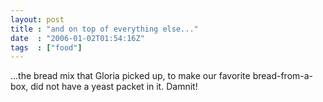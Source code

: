 ```yaml
---
layout: post
title : "and on top of everything else..."
date  : "2006-01-02T01:54:16Z"
tags  : ["food"]
---
```

...the bread mix that Gloria picked up, to make our favorite bread-from-a-box, did not have a yeast packet in it.  Damnit! 
